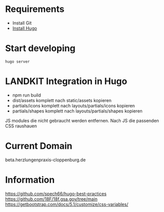 # Requirements
- Install Git
- [Install Hugo](https://gohugo.io/installation/)

# Start developing
```
hugo server
```

# LANDKIT Integration in Hugo
- npm run build
- dist/assets komplett nach static/assets kopieren
- partials/icons komplett nach layouts/partials/icons kopieren
- partials/shapes komplett nach layouts/partials/shapes kopieren

JS modules die nicht gebraucht werden entfernen.
Nach JS die passenden CSS raushauen

# Current Domain
beta.herzlungenpraxis-cloppenburg.de

# Information
https://github.com/spech66/hugo-best-practices
https://github.com/18F/18f.gsa.gov/tree/main
https://getbootstrap.com/docs/5.1/customize/css-variables/
